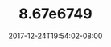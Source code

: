 ---
title: 867e6747
date: 2017-12-24T19:54:02-08:00
draft: false
location: Colorado
img_url: https://d17enza3bfujl8.cloudfront.net/867e6747.jpg
original_fn: ""
tags:
- Colorado
- landscapes

---